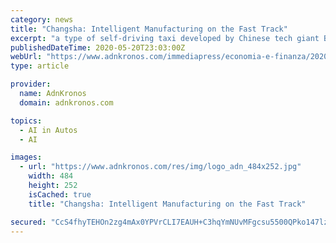 ```yaml
---
category: news
title: "Changsha: Intelligent Manufacturing on the Fast Track"
excerpt: "a type of self-driving taxi developed by Chinese tech giant Baidu. \"It's really a convenient service. The taxi arrived in just a few minutes after I typed in my destination address and pressed the ..."
publishedDateTime: 2020-05-20T23:03:00Z
webUrl: "https://www.adnkronos.com/immediapress/economia-e-finanza/2020/05/20/changsha-intelligent-manufacturing-the-fast-track_ttuqFGGEuxEqbcLraqdlQN.html"
type: article

provider:
  name: AdnKronos
  domain: adnkronos.com

topics:
  - AI in Autos
  - AI

images:
  - url: "https://www.adnkronos.com/res/img/logo_adn_484x252.jpg"
    width: 484
    height: 252
    isCached: true
    title: "Changsha: Intelligent Manufacturing on the Fast Track"

secured: "CcS4fhyTEHOn2zg4mAx0YPVrCLI7EAUH+C3hqYmNUvMFgcsu5500QPko147lzog/XPxSPKyZGdA5wgL3/dnsNhHYAFVmnrovrmirFO8mZbcG7L55Gc2yg6nEcwrb9/+wQ0BwjBMi6XwfhTPUlxCdju2T4LCP1jjf4smAiX2v0UE/4WsylTsDhnoMxml9jHeW4aQrUpNdJNZ/+PQW7pdvy15E6pf2+c+YnjL176wDeMvaDW65aT/1ww89wcH1zm4fFwaTuCIlXTVeJnrEu1ulb5on5HcycUjP2rPSIHcI9xPvwBCN3gbKZ11E7ncSqyl8;h+0bNmJJCFkq2eAceQjniw=="
---
```


